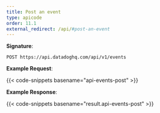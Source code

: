 ```yaml
---
title: Post an event
type: apicode
order: 11.1
external_redirect: /api/#post-an-event
---
```


**Signature**:

`POST https://api.datadoghq.com/api/v1/events`

**Example Request**:

{{< code-snippets basename="api-events-post" >}}

**Example Response**:

{{< code-snippets basename="result.api-events-post" >}}

